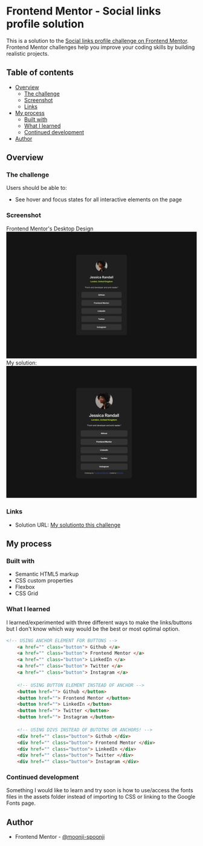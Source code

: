 # Frontend Mentor - Social links profile solution

This is a solution to the [Social links profile challenge on Frontend Mentor](https://www.frontendmentor.io/challenges/social-links-profile-UG32l9m6dQ). Frontend Mentor challenges help you improve your coding skills by building realistic projects. 

## Table of contents

- [Overview](#overview)
  - [The challenge](#the-challenge)
  - [Screenshot](#screenshot)
  - [Links](#links)
- [My process](#my-process)
  - [Built with](#built-with)
  - [What I learned](#what-i-learned)
  - [Continued development](#continued-development)
- [Author](#author)
## Overview

### The challenge

Users should be able to:

- See hover and focus states for all interactive elements on the page

### Screenshot

Frontend Mentor's Desktop Design
![Frontend Mentor Desktop Design](./design/destkop-design.jpg)
My solution: 
![My solution to the desktop design](my_solution.png)

### Links

- Solution URL: [My solutionto this challenge](https://social-links-profile-challenge-moonji.netlify.app/)

## My process
### Built with

- Semantic HTML5 markup
- CSS custom properties
- Flexbox
- CSS Grid

### What I learned

I learned/experimented with three different ways to make the links/buttons but I don't know which way would be the best or most optimal option.

```html
<!-- USING ANCHOR ELEMENT FOR BUTTONS -->
    <a href="" class="button"> Github </a>
    <a href="" class="button"> Frontend Mentor </a>
    <a href="" class="button"> LinkedIn </a>
    <a href="" class="button"> Twitter </a>
    <a href="" class="button"> Instagram </a>
    
    <!-- USING BUTTON ELEMENT INSTEAD OF ANCHOR -->
    <button href=""> Github </button>
    <button href=""> Frontend Mentor </button>
    <button href=""> LinkedIn </button>
    <button href=""> Twitter </button>
    <button href=""> Instagram </button> 

    <!-- USING DIVS INSTEAD OF BUTOTNS OR ANCHORS! -->
    <div href="" class="button"> Github </div>
    <div href="" class="button"> Frontend Mentor </div>
    <div href="" class="button"> LinkedIn </div>
    <div href="" class="button"> Twitter </div>
    <div href="" class="button"> Instagram </div>   
```

### Continued development

Something I would like to learn and try soon is how to use/access the fonts files in the assets folder instead of importing to CSS or linking to the Google Fonts page.

## Author

- Frontend Mentor - [@moonji-spoonji](https://www.frontendmentor.io/profile/moonji-spoonji)
